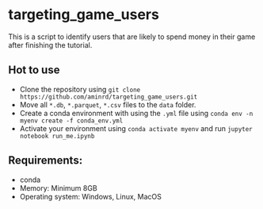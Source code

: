 # targeting_game_users
This is a script to identify users that are likely to spend money in their game after finishing the tutorial.

## Hot to use
* Clone the repository using `git clone https://github.com/aminrd/targeting_game_users.git`
* Move all `*.db`, `*.parquet`, `*.csv` files to the `data` folder.
* Create a conda environment with using the `.yml` file using `conda env -n myenv create -f conda_env.yml`
* Activate your environment using `conda activate myenv` and run `jupyter notebook run_me.ipynb`

## Requirements:
* conda
* Memory: Minimum 8GB
* Operating system: Windows, Linux, MacOS
